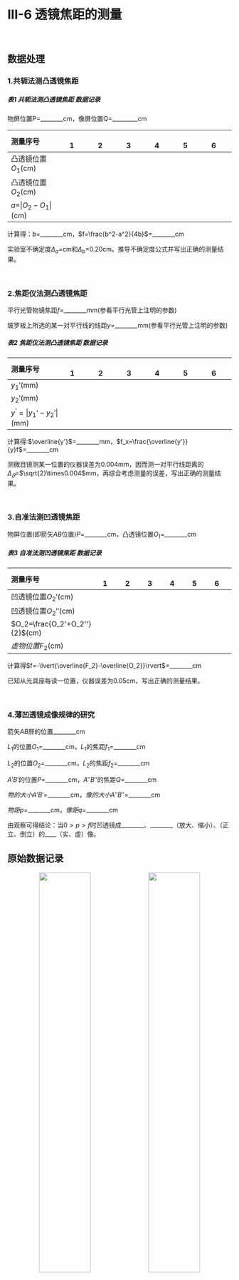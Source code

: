 # **III-6 透镜焦距的测量**

&emsp;

## **数据处理**

### **1.共轭法测凸透镜焦距**

##### 表1 共轭法测凸透镜焦距 数据记录

物屏位置P=________cm，像屏位置Q=_________cm

| 测量序号 | &emsp;&emsp;1&emsp; | &emsp;&emsp;2&emsp; | &emsp;&emsp;3&emsp; | &emsp;&emsp;4&emsp; | &emsp;&emsp;5&emsp; | &emsp;&emsp;6&emsp; |
| :--- | :---: | :---: | :---: | :---: | :---: | :---: |
| 凸透镜位置$O_1$(cm) |
| 凸透镜位置$O_2$(cm) |
| $a$=$\lvert{O_2-O_1}\rvert$(cm) |

计算得：$b$=________cm，$f=\frac{b^2-a^2}{4b}$=________cm

实验室不确定度$\Delta_a$=cm和$\Delta_b$=0.20cm。推导不确定度公式并写出正确的测量结果。

&emsp;

### **2.焦距仪法测凸透镜焦距**

平行光管物镜焦距$f$=________mm(参看平行光管上注明的参数)

玻罗板上所选的某一对平行线的线距$y$=________mm(参看平行光管上注明的参数)

##### 表2 焦距仪法测凸透镜焦距 数据记录

| 测量序号 | &emsp;&emsp;1&emsp; | &emsp;&emsp;2&emsp; | &emsp;&emsp;3&emsp; | &emsp;&emsp;4&emsp; | &emsp;&emsp;5&emsp; | &emsp;&emsp;6&emsp; |
| :--- | :---: | :---: | :---: | :---: | :---: | :---: |
| $y_1'$(mm) |
| $y_2'$(mm) |
| $y^‘=\lvert{y_1‘-y_2'}\rvert$(mm) |

计算得:$\overline{y'}$=________mm，$f_x=\frac{\overline{y'}}{y}f$=________cm

测微目镜测某一位置的仪器误差为0.004mm，因而测一对平行线距离的$\Delta_𝐵$=$\sqrt{2}\times0.004$mm，再综合考虑测量的误差，写出正确的测量结果。

&emsp;

### **3.自准法测凹透镜焦距**

物屏位置(即箭矢$AB$位置)$P$=________cm，凸透镜位置$O_1$=________cm

##### 表3 自准法测凹透镜焦距 数据记录

| 测量序号 | &emsp;&emsp;1&emsp; | &emsp;&emsp;2&emsp; | &emsp;&emsp;3&emsp; | &emsp;&emsp;4&emsp; | &emsp;&emsp;5&emsp; | &emsp;&emsp;6&emsp; |
| :--- | :---: | :---: | :---: | :---: | :---: | :---: |
| 凹透镜位置$O_2'$(cm) |
| 凹透镜位置$O_2''$(cm) |
| $O_2=\frac{O_2'+O_2''}{2}$(cm) |
| $虚物位置F_2$(cm) |

计算得$f=-\lvert{\overline{F_2}-\overline{O_2}}\rvert$=________cm

已知从光具座每读一位置，仪器误差为0.05cm，写出正确的测量结果。

&emsp;

### **4.薄凹透镜成像规律的研究**

箭矢$AB$屏的位置________cm

$L_1$的位置$O_1$=________cm，$L_1$的焦距$f_1$=________cm

$L_2$的位置$O_2$=________cm，$L_2$的焦距$f_2$=________cm

$A'B'$的位置$P$=________cm，$A''B''$的焦距$Q$=________cm

$物的大小A'B'$=________cm，$像的大小A''B''$=________cm

$物距p$=________cm，$像距q$=________cm

由观察可得结论：当$0>p>f$时凹透镜成________、________（放大、缩小）、（正立、倒立）的____（实、虚）像。

## 原始数据记录

<div align="center">
<img src=img/OriginalData1.jpg width=48% />
<img src=img/OriginalData2.jpg width=48% />
</div>
